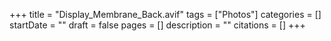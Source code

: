 +++
title = "Display_Membrane_Back.avif"
tags = ["Photos"]
categories = []
startDate = ""
draft = false
pages = []
description = ""
citations = []
+++

